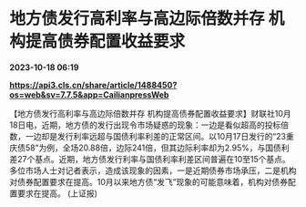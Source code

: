 # 地方债发行高利率与高边际倍数并存 机构提高债券配置收益要求

**2023-10-18 06:19**

**https://api3.cls.cn/share/article/1488450?os=web&sv=7.7.5&app=CailianpressWeb**

【地方债发行高利率与高边际倍数并存 机构提高债券配置收益要求】财联社10月18日电，近期，地方债的发行出现令市场疑惑的现象：一边是看似超高的投标倍数，一边却是发行利率远超与国债利率利差的正常区间。以10月17日发行的“23重庆债58”为例，全场20.88倍，边际241倍，但其边际利率却为2.95%，与国债利差27个基点。近期，地方债发行利率与国债利率利差区间普遍在10至15个基点。多位市场人士对记者表示，造成该现象的因素，一是近期债券市场承压，二是机构对债券配置要求在提高。10月以来地方债“发飞”现象的可能意味着，机构对债券配置要求在提高。 (上证报)